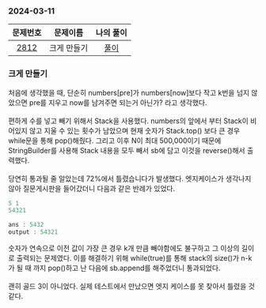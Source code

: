 ### 2024-03-11
|                     문제번호                     |  문제이름  | 나의 풀이  |
|:--------------------------------------------:|:------:|:------:|
| [2812](https://www.acmicpc.net/problem/2812) | 크게 만들기 | [풀이](https://github.com/Kminwo-o/BaekJoon-Algorithm/blob/main/%EB%B0%B1%EC%A4%80/Gold/2812.%E2%80%85%ED%81%AC%EA%B2%8C%E2%80%85%EB%A7%8C%EB%93%A4%EA%B8%B0/%ED%81%AC%EA%B2%8C%E2%80%85%EB%A7%8C%EB%93%A4%EA%B8%B0.java) |

### 크게 만들기
처음에 생각했을 때, 단순히 numbers[pre]가 numbers[now]보다 작고 k번을 넘지 않았으면 pre를 지우고 now를 남겨주면 되는거 아닌가? 라고 생각했다. <br>
<br>
편하게 수를 넣고 빼기 위해서 Stack을 사용했다. numbers의 앞에서 부터 Stack이 비어있지 않고 지울 수 있는 횟수가 남았으며 현재 숫자가 Stack.top() 보다 큰 경우 while문을 통해 pop()해줬다.
그리고 이후 N이 최대 500,000이기 때문에 StringBuilder를 사용해 Stack 내용을 모두 빼서 sb에 담고 이것을 reverse()해서 출력했다. <br>
<br>
당연히 통과될 줄 알았는데 72%에서 틀렸습니다가 발생했다. 엣지케이스가 생각나지 않아 질문게시판을 들어갔더니 다음과 같은 반례가 있었다.
```java
5 1
54321

ans : 5432
output : 54321
```
숫자가 연속으로 이전 값이 가장 큰 경우 k개 만큼 빼야함에도 불구하고 그 이상의 길이로 출력되는 문제였다. 
이를 해결하기 위해 while(true)를 통해 stack의 size()가 n-k가 될 때 까지 pop()하고 난 다음에 sb.append를 해주었더니 통과되었다. <br>
<br>
괜히 골드 3이 아니었다. 실제 테스트에서 만났으면 엣지 케이스를 못 찾아서 틀렸을 것 같다.